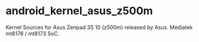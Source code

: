 # android_kernel_asus_z500m
Kernel Sources for Asus Zenpad 3S 10 (z500m) released by Asus. Mediatek mt8176 / mt8173 SoC.
